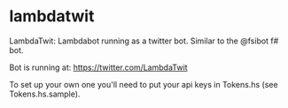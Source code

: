lambdatwit
==========

LambdaTwit: Lambdabot running as a twitter bot. Similar to the @fsibot f# bot.


Bot is running at: https://twitter.com/LambdaTwit

To set up your own one you'll need to put your api keys in Tokens.hs  (see Tokens.hs.sample).
